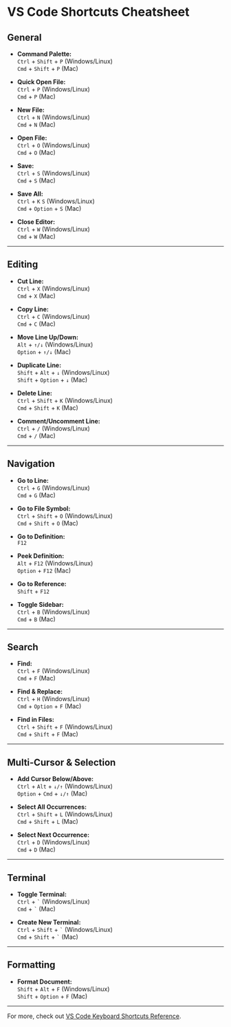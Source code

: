 # VS Code Shortcuts Cheatsheet

## General

- **Command Palette:**  
  `Ctrl` + `Shift` + `P` (Windows/Linux)  
  `Cmd` + `Shift` + `P` (Mac)

- **Quick Open File:**  
  `Ctrl` + `P` (Windows/Linux)  
  `Cmd` + `P` (Mac)

- **New File:**  
  `Ctrl` + `N` (Windows/Linux)  
  `Cmd` + `N` (Mac)

- **Open File:**  
  `Ctrl` + `O` (Windows/Linux)  
  `Cmd` + `O` (Mac)

- **Save:**  
  `Ctrl` + `S` (Windows/Linux)  
  `Cmd` + `S` (Mac)

- **Save All:**  
  `Ctrl` + `K` `S` (Windows/Linux)  
  `Cmd` + `Option` + `S` (Mac)

- **Close Editor:**  
  `Ctrl` + `W` (Windows/Linux)  
  `Cmd` + `W` (Mac)

---

## Editing

- **Cut Line:**  
  `Ctrl` + `X` (Windows/Linux)  
  `Cmd` + `X` (Mac)

- **Copy Line:**  
  `Ctrl` + `C` (Windows/Linux)  
  `Cmd` + `C` (Mac)

- **Move Line Up/Down:**  
  `Alt` + `↑/↓` (Windows/Linux)  
  `Option` + `↑/↓` (Mac)

- **Duplicate Line:**  
  `Shift` + `Alt` + `↓` (Windows/Linux)  
  `Shift` + `Option` + `↓` (Mac)

- **Delete Line:**  
  `Ctrl` + `Shift` + `K` (Windows/Linux)  
  `Cmd` + `Shift` + `K` (Mac)

- **Comment/Uncomment Line:**  
  `Ctrl` + `/` (Windows/Linux)  
  `Cmd` + `/` (Mac)

---

## Navigation

- **Go to Line:**  
  `Ctrl` + `G` (Windows/Linux)  
  `Cmd` + `G` (Mac)

- **Go to File Symbol:**  
  `Ctrl` + `Shift` + `O` (Windows/Linux)  
  `Cmd` + `Shift` + `O` (Mac)

- **Go to Definition:**  
  `F12`

- **Peek Definition:**  
  `Alt` + `F12` (Windows/Linux)  
  `Option` + `F12` (Mac)

- **Go to Reference:**  
  `Shift` + `F12`

- **Toggle Sidebar:**  
  `Ctrl` + `B` (Windows/Linux)  
  `Cmd` + `B` (Mac)

---

## Search

- **Find:**  
  `Ctrl` + `F` (Windows/Linux)  
  `Cmd` + `F` (Mac)

- **Find & Replace:**  
  `Ctrl` + `H` (Windows/Linux)  
  `Cmd` + `Option` + `F` (Mac)

- **Find in Files:**  
  `Ctrl` + `Shift` + `F` (Windows/Linux)  
  `Cmd` + `Shift` + `F` (Mac)

---

## Multi-Cursor & Selection

- **Add Cursor Below/Above:**  
  `Ctrl` + `Alt` + `↓/↑` (Windows/Linux)  
  `Option` + `Cmd` + `↓/↑` (Mac)

- **Select All Occurrences:**  
  `Ctrl` + `Shift` + `L` (Windows/Linux)  
  `Cmd` + `Shift` + `L` (Mac)

- **Select Next Occurrence:**  
  `Ctrl` + `D` (Windows/Linux)  
  `Cmd` + `D` (Mac)

---

## Terminal

- **Toggle Terminal:**  
  `Ctrl` + `` ` `` (Windows/Linux)  
  `Cmd` + `` ` `` (Mac)

- **Create New Terminal:**  
  `Ctrl` + `Shift` + `` ` `` (Windows/Linux)  
  `Cmd` + `Shift` + `` ` `` (Mac)

---

## Formatting

- **Format Document:**  
  `Shift` + `Alt` + `F` (Windows/Linux)  
  `Shift` + `Option` + `F` (Mac)

---

For more, check out [VS Code Keyboard Shortcuts Reference](https://code.visualstudio.com/shortcuts/keyboard-shortcuts-windows.pdf).